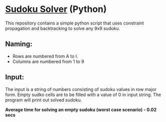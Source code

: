# [Sudoku Solver](src/sudoku_solver.py) (Python)

This repository contains a simple python script that uses constraint propagation and backtracking to solve any 9x9 sudoku.

## Naming:
* Rows are numbered from A to I.
* Columns are numbered from 1 to 9


## Input:
The input is a string of numbers consisting of sudoku values in row major form. Empty sudko cells are to be filled with a value of 0 in input string. The program will print out solved sudoku.

**Average time for solving an empty sudoku (worst case scenario) - 0.02 secs**

